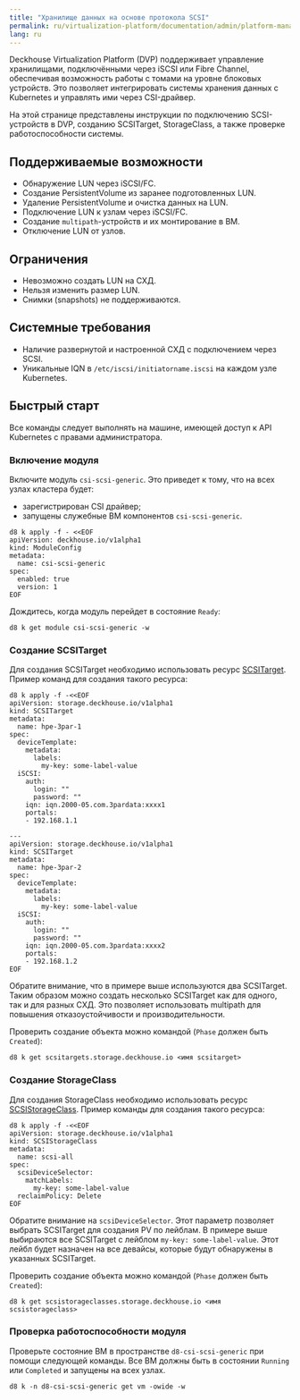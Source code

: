 ```yaml
---
title: "Хранилище данных на основе протокола SCSI"
permalink: ru/virtualization-platform/documentation/admin/platform-management/storage/external/scsi.html
lang: ru
---
```


Deckhouse Virtualization Platform (DVP) поддерживает управление хранилищами, подключёнными через iSCSI или Fibre Channel, обеспечивая возможность работы с томами на уровне блоковых устройств. Это позволяет интегрировать системы хранения данных с Kubernetes и управлять ими через CSI-драйвер.

На этой странице представлены инструкции по подключению SCSI-устройств в DVP, созданию SCSITarget, StorageClass, а также проверке работоспособности системы.

## Поддерживаемые возможности

- Обнаружение LUN через iSCSI/FC.
- Создание PersistentVolume из заранее подготовленных LUN.
- Удаление PersistentVolume и очистка данных на LUN.
- Подключение LUN к узлам через iSCSI/FC.
- Создание `multipath`-устройств и их монтирование в ВМ.
- Отключение LUN от узлов.

## Ограничения

- Невозможно создать LUN на СХД.
- Нельзя изменить размер LUN.
- Снимки (snapshots) не поддерживаются.

## Системные требования

- Наличие развернутой и настроенной СХД с подключением через SCSI.
- Уникальные IQN в `/etc/iscsi/initiatorname.iscsi` на каждом узле Kubernetes.

## Быстрый старт

Все команды следует выполнять на машине, имеющей доступ к API Kubernetes с правами администратора.

### Включение модуля

Включите модуль `csi-scsi-generic`. Это приведет к тому, что на всех узлах кластера будет:

- зарегистрирован CSI драйвер;
- запущены служебные ВМ компонентов `csi-scsi-generic`.

```shell
d8 k apply -f - <<EOF
apiVersion: deckhouse.io/v1alpha1
kind: ModuleConfig
metadata:
  name: csi-scsi-generic
spec:
  enabled: true
  version: 1
EOF
```

Дождитесь, когда модуль перейдет в состояние `Ready`:

```shell
d8 k get module csi-scsi-generic -w
```

### Создание SCSITarget

Для создания SCSITarget необходимо использовать ресурс [SCSITarget](/modules/csi-scsi-generic/cr.html#scsitarget). Пример команд для создания такого ресурса:

```shell
d8 k apply -f -<<EOF
apiVersion: storage.deckhouse.io/v1alpha1
kind: SCSITarget
metadata:
  name: hpe-3par-1
spec:
  deviceTemplate:
    metadata:
      labels:
        my-key: some-label-value
  iSCSI:
    auth:
      login: ""
      password: ""
    iqn: iqn.2000-05.com.3pardata:xxxx1
    portals:
    - 192.168.1.1

---
apiVersion: storage.deckhouse.io/v1alpha1
kind: SCSITarget
metadata:
  name: hpe-3par-2
spec:
  deviceTemplate:
    metadata:
      labels:
        my-key: some-label-value
  iSCSI:
    auth:
      login: ""
      password: ""
    iqn: iqn.2000-05.com.3pardata:xxxx2
    portals:
    - 192.168.1.2
EOF

```

Обратите внимание, что в примере выше используются два SCSITarget. Таким образом можно создать несколько SCSITarget как для одного, так и для разных СХД. Это позволяет использовать multipath для повышения отказоустойчивости и производительности.

Проверить создание объекта можно командой (`Phase` должен быть `Created`):

```shell
d8 k get scsitargets.storage.deckhouse.io <имя scsitarget>
```

### Создание StorageClass

Для создания StorageClass необходимо использовать ресурс [SCSIStorageClass](/modules/csi-scsi-generic/cr.html#scsistorageclass). Пример команды для создания такого ресурса:

```shell
d8 k apply -f -<<EOF
apiVersion: storage.deckhouse.io/v1alpha1
kind: SCSIStorageClass
metadata:
  name: scsi-all
spec:
  scsiDeviceSelector:
    matchLabels:
      my-key: some-label-value
  reclaimPolicy: Delete
EOF
```

Обратите внимание на `scsiDeviceSelector`. Этот параметр позволяет выбрать SCSITarget для создания PV по лейблам. В примере выше выбираются все SCSITarget с лейблом `my-key: some-label-value`. Этот лейбл будет назначен на все девайсы, которые будут обнаружены в указанных SCSITarget.

Проверить создание объекта можно командой (`Phase` должен быть `Created`):

```shell
d8 k get scsistorageclasses.storage.deckhouse.io <имя scsistorageclass>
```

### Проверка работоспособности модуля

Проверьте состояние ВМ в пространстве `d8-csi-scsi-generic` при помощи следующей команды. Все ВМ должны быть в состоянии `Running` или `Completed` и запущены на всех узлах.

```shell
d8 k -n d8-csi-scsi-generic get vm -owide -w
```

